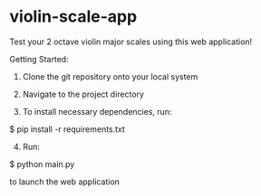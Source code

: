 # violin-scale-app
Test your 2 octave violin major scales using this web application!

Getting Started:
1. Clone the git repository onto your local system

2. Navigate to the project directory

3. To install necessary dependencies, run:

  $ pip install -r requirements.txt

4. Run:

  $ python main.py 

  to launch the web application
